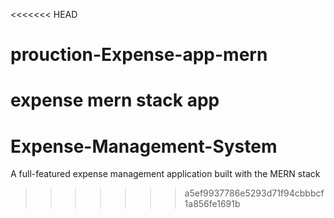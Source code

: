 <<<<<<< HEAD
# prouction-Expense-app-mern
expense mern stack app
=======
# Expense-Management-System
 A full-featured expense management application built with the MERN stack
>>>>>>> a5ef9937786e5293d71f94cbbbcf1a856fe1691b
